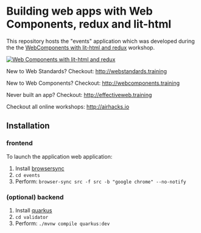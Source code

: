# Building web apps with Web Components, redux and lit-html

This repository hosts the "events" application which was developed during the
the [WebComponents with lit-html and redux](http://webcomponents-with-redux.training)
workshop.


[![Web Components with lit-html and redux](https://i.vimeocdn.com/vod_page_thumbnail/105023.jpg)](http://webcomponents-with-redux.training)


New to Web Standards? Checkout: http://webstandards.training

New to Web Components? Checkout: http://webcomponents.training

Never built an app? Checkout: http://effectiveweb.training

Checkout all online workshops: http://airhacks.io

## Installation

### frontend

To launch the application web application:

1. Install [browsersync](https://www.browsersync.io)
2. `cd events`
3. Perform: `browser-sync src -f src -b "google chrome" --no-notify`

### (optional) backend

1. Install [quarkus](https://quarkus.io/get-started/)
2. `cd validator`
3. Perform: `./mvnw compile quarkus:dev`

